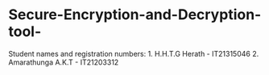 # Secure-Encryption-and-Decryption-tool-
Student names and registration numbers:
        1. H.H.T.G Herath - IT21315046
        2. Amarathunga A.K.T - IT21203312
         